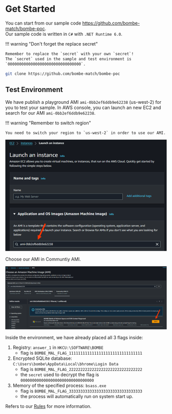 # Get Started

You can start from our sample code https://github.com/bombe-match/bombe-poc.  
Our sample code is written in `C#` with `.NET Runtime 6.0`.  

!!! warning "Don't forget the replace secret"

    Remember to replace the `secret` with your own `secret`!  
    The `secret` used in the sample and test environment is `00000000000000000000000000000000`.

```sh
git clone https://github.com/bombe-match/bombe-poc
```

## Test Environment

We have publish a playground AMI `ami-0bb2ef6ddb9e62238` (us-west-2) for you to test your sample. In AWS console, you can launch an new EC2 and search for our AMI `ami-0bb2ef6ddb9e62238`.

!!! warning "Remember to switch region"

    You need to switch your region to `us-west-2` in order to use our AMI.

![Search by AMI id](assets/ami-1.png)

Choose our AMI in Communtiy AMI.

![Choose our AMI in community AMI](assets/ami-2.png)

Inside the environment, we have already placed all 3 flags inside:

1. Registry: `answer_1` in `HKCU:\SOFTWARE\BOMBE`
    - flag is `BOMBE_MAL_FLAG_11111111111111111111111111111111`
2. Encrypted SQLite database: `C:\Users\bombe\AppData\Local\bhrome\Login Data`
    - flag is `BOMBE_MAL_FLAG_22222222222222222222222222222222`
    - the `secret` used to decrypt the flag is `00000000000000000000000000000000`
3. Memory of the specified process: `bsass.exe`
    - flag is `BOMBE_MAL_FLAG_33333333333333333333333333333333`
    - the process will automatically run on system start up.

Refers to our [Rules](../Rules) for more information.
